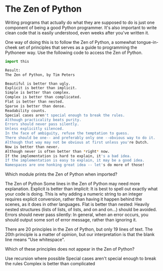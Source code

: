# The Zen of Python
Writing programs that actually do what they are supposed to do is just one component of being a good Python programmer.
It's also important to write clean code that is easily understood, even weeks after you've written it.

One way of doing this is to follow the Zen of Python, a somewhat tongue-in-cheek set of principles that serves as a guide to programming the Pythoneer way. Use the following code to access the Zen of Python.

```py
import this
```

```sh
Result:
The Zen of Python, by Tim Peters

Beautiful is better than ugly.
Explicit is better than implicit.
Simple is better than complex.
Complex is better than complicated.
Flat is better than nested.
Sparse is better than dense.
Readability counts.
Special cases aren't special enough to break the rules.
Although practicality beats purity.
Errors should never pass silently.
Unless explicitly silenced.
In the face of ambiguity, refuse the temptation to guess.
There should be one-- and preferably only one --obvious way to do it.
Although that way may not be obvious at first unless you're Dutch.
Now is better than never.
Although never is often better than *right* now.
If the implementation is hard to explain, it's a bad idea.
If the implementation is easy to explain, it may be a good idea.
Namespaces are one honking great idea -- let's do more of those!


```

Which module prints the Zen of Python when imported?

The Zen of Python
Some lines in the Zen of Python may need more explanation.
Explicit is better than implicit: It is best to spell out exactly what your code is doing. This is why adding a numeric string to an integer requires explicit conversion, rather than having it happen behind the scenes, as it does in other languages.
Flat is better than nested: Heavily nested structures (lists of lists, of lists, and on and on…) should be avoided.
Errors should never pass silently: In general, when an error occurs, you should output some sort of error message, rather than ignoring it.

There are 20 principles in the Zen of Python, but only 19 lines of text.
The 20th principle is a matter of opinion, but our interpretation is that the blank line means "Use whitespace".

Which of these principles does not appear in the Zen of Python?

Use recursion where possible
Special cases aren't special enough to break the rules
Complex is better than complicated